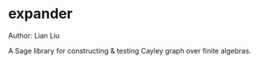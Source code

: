 # expander

Author: Lian Liu

A Sage library for constructing & testing Cayley graph over finite algebras.
